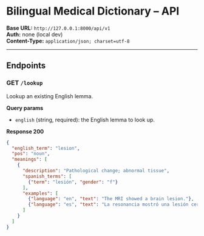 # Bilingual Medical Dictionary – API

**Base URL:** `http://127.0.0.1:8000/api/v1`  
**Auth:** none (local dev)  
**Content-Type:** `application/json; charset=utf-8`

---

## Endpoints

### GET `/lookup`
Lookup an existing English lemma.

**Query params**
- `english` (string, required): the English lemma to look up.

**Response 200**
```json
{
  "english_term": "lesion",
  "pos": "noun",
  "meanings": [
    {
      "description": "Pathological change; abnormal tissue",
      "spanish_terms": [
        {"term": "lesión", "gender": "f"}
      ],
      "examples": [
        {"language": "en", "text": "The MRI showed a brain lesion."},
        {"language": "es", "text": "La resonancia mostró una lesión cerebral."}
      ]
    }
  ]
}
